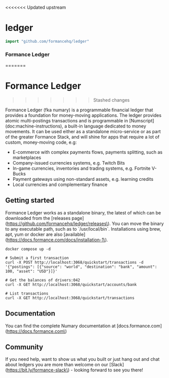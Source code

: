 <<<<<<< Updated upstream
<!-- Code generated by gomarkdoc. DO NOT EDIT -->

# ledger

```go
import "github.com/formancehq/ledger"
```

### Formance Ledger
=======
# Formance Ledger
>>>>>>> Stashed changes

Formance Ledger \(fka numary\) is a programmable financial ledger that provides a foundation for money\-moving applications. The ledger provides atomic multi\-postings transactions and is programmable in \[Numscript\]\(doc:machine\-instructions\), a built\-in language dedicated to money movements. It can be used either as a standalone micro\-service or as part of the greater Formance Stack, and will shine for apps that require a lot of custom, money\-moving code, e.g:

- E\-commerce with complex payments flows, payments splitting, such as marketplaces
- Company\-issued currencies systems, e.g. Twitch Bits
- In\-game currencies, inventories and trading systems, e.g. Fortnite V\-Bucks
- Payment gateways using non\-standard assets, e.g. learning credits
- Local currencies and complementary finance

## Getting started

Formance Ledger works as a standalone binary, the latest of which can be downloaded from the \[releases page\]\(https://github.com/formancehq/ledger/releases\). You can move the binary to any executable path, such as to \`/usr/local/bin\`. Installations using brew, apt, yum or docker are also \[available\]\(https://docs.formance.com/docs/installation-1\).

```
docker compose up -d

# Submit a first transaction
curl -X POST http://localhost:3068/quickstart/transactions -d '{"postings": [{"source": "world", "destination": "bank", "amount": 100, "asset": "USD"}]}'

# Get the balances of drivers:042
curl -X GET http://localhost:3068/quickstart/accounts/bank

# List transactions
curl -X GET http://localhost:3068/quickstart/transactions
```

## Documentation

You can find the complete Numary documentation at \[docs.formance.com\]\(https://docs.formance.com\)

## Community

If you need help, want to show us what you built or just hang out and chat about ledgers you are more than welcome on our \[Slack\]\(https://bit.ly/formance-slack\) \- looking forward to see you there\!